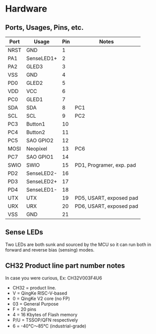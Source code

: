 # Hardware

## Ports, Usages, Pins, etc.

| Port    | Usage      | Pin | Notes                    |
|---------|------------|-----|--------------------------|
| NRST    | GND        |  1  |                          |
| PA1     | SenseLED1+ |  2  |                          |
| PA2     | GLED3      |  3  |                          |
| VSS     | GND        |  4  |                          |
| PD0     | GLED2      |  5  |                          |
| VDD     | VCC        |  6  |                          |
| PC0     | GLED1      |  7  |                          |
| SDA     | SDA        |  8  | PC1                      |
| SCL     | SCL        |  9  | PC2                      |
| PC3     | Button1    | 10  |                          |
| PC4     | Button2    | 11  |                          |
| PC5     | SAO GPIO2  | 12  |                          |
| MOSI    | Neopixel   | 13  | PC6                      |
| PC7     | SAO GPIO1  | 14  |                          |
| SWIO    | SWIO       | 15  | PD1, Programer, exp. pad |
| PD2     | SenseLED2- | 16  |                          |
| PD3     | SenseLED2+ | 17  |                          |
| PD4     | SenseLED1- | 18  |                          |
| UTX     | UTX        | 19  | PD5, USART, exposed pad  |
| URX     | URX        | 20  | PD6, USART, exposed pad  |
| VSS     | GND        | 21  |                          |


## Sense LEDs

Two LEDs are both sunk and sourced by the MCU so it can run both in forward and reverse bias (sensing) modes. 


## CH32 Product line part number notes
In case you were curious, Ex: CH32V003F4U6

- CH32 = product line.
- V = QingKe RISC-V-based
- 0 = QingKe V2 core (no FP)
- 03 = General Purpose
- F = 20 pins
- 4 = 16 Kbytes of Flash memory 
- P/U = TSSOP/QFN respectively
- 6 = -40℃～85℃ (industrial-grade) 
